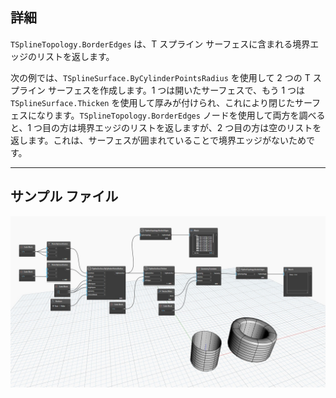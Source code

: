 ## 詳細
`TSplineTopology.BorderEdges` は、T スプライン サーフェスに含まれる境界エッジのリストを返します。

次の例では、`TSplineSurface.ByCylinderPointsRadius` を使用して 2 つの T スプライン サーフェスを作成します。1 つは開いたサーフェスで、もう 1 つは `TSplineSurface.Thicken` を使用して厚みが付けられ、これにより閉じたサーフェスになります。`TSplineTopology.BorderEdges` ノードを使用して両方を調べると、1 つ目の方は境界エッジのリストを返しますが、2 つ目の方は空のリストを返します。これは、サーフェスが囲まれていることで境界エッジがないためです。
___
## サンプル ファイル

![TSplineTopology.BorderEdges](./Autodesk.DesignScript.Geometry.TSpline.TSplineTopology.BorderEdges_img.jpg)
